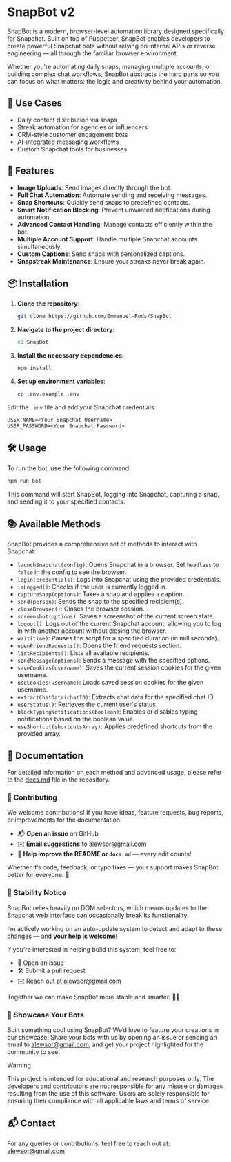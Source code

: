# SnapBot v2

SnapBot is a modern, browser-level automation library designed specifically for Snapchat.
Built on top of Puppeteer, SnapBot enables developers to create powerful Snapchat bots without relying on internal APIs or reverse engineering — all through the familiar browser environment.

Whether you're automating daily snaps, managing multiple accounts, or building complex chat workflows, SnapBot abstracts the hard parts so you can focus on what matters: the logic and creativity behind your automation.

## 💼 Use Cases
* Daily content distribution via snaps
* Streak automation for agencies or influencers
* CRM-style customer engagement bots
* AI-integrated messaging workflows
* Custom Snapchat tools for businesses

## 🚀 Features

* **Image Uploads**: Send images directly through the bot.
* **Full Chat Automation**: Automate sending and receiving messages.
* **Snap Shortcuts**: Quickly send snaps to predefined contacts.
* **Smart Notification Blocking**: Prevent unwanted notifications during automation.
* **Advanced Contact Handling**: Manage contacts efficiently within the bot.
* **Multiple Account Support**: Handle multiple Snapchat accounts simultaneously.
* **Custom Captions**: Send snaps with personalized captions.
* **Snapstreak Maintenance**: Ensure your streaks never break again.

## 📦 Installation

1. **Clone the repository**:

   ```bash
   git clone https://github.com/Emmanuel-Rods/SnapBot
   ```



2. **Navigate to the project directory**:

   ```bash
   cd SnapBot
   ```



3. **Install the necessary dependencies**:

   ```bash
   npm install
   ```



4. **Set up environment variables**:

   ```bash
   cp .env.example .env
   ```



Edit the `.env` file and add your Snapchat credentials:

```env
USER_NAME=<Your Snapchat Username>
USER_PASSWORD=<Your Snapchat Password>
```



## 🛠️ Usage

To run the bot, use the following command:

```bash
npm run bot
```



This command will start SnapBot, logging into Snapchat, capturing a snap, and sending it to your specified contacts.

## 📚 Available Methods

SnapBot provides a comprehensive set of methods to interact with Snapchat:

* `launchSnapchat(config)`: Opens Snapchat in a browser. Set `headless` to `false` in the config to see the browser.
* `login(credentials)`: Logs into Snapchat using the provided credentials.
* `isLogged()`: Checks if the user is currently logged in.
* `captureSnap(options)`: Takes a snap and applies a caption.
* `send(person)`: Sends the snap to the specified recipient(s).
* `closeBrowser()`: Closes the browser session.
* `screenshot(options)`: Saves a screenshot of the current screen state.
* `logout()`: Logs out of the current Snapchat account, allowing you to log in with another account without closing the browser.
* `wait(time)`: Pauses the script for a specified duration (in milliseconds).
* `openFriendRequests()`: Opens the friend requests section.
* `listRecipients()`: Lists all available recipients.
* `sendMessage(options)`: Sends a message with the specified options.
* `saveCookies(username)`: Saves the current session cookies for the given username.
* `useCookies(username)`: Loads saved session cookies for the given username.
* `extractChatData(chatID)`: Extracts chat data for the specified chat ID.
* `userStatus()`: Retrieves the current user's status.
* `blockTypingNotifications(boolean)`: Enables or disables typing notifications based on the boolean value.
* `useShortcut(shortcutsArray)`: Applies predefined shortcuts from the provided array.

## 📖 Documentation

For detailed information on each method and advanced usage, please refer to the [docs.md](https://github.com/Emmanuel-Rods/SnapBot/blob/main/docs.md) file in the repository.


### 🤝 Contributing

We welcome contributions!
If you have ideas, feature requests, bug reports, or improvements for the documentation:

* 📬 **Open an issue** on GitHub
* ✉️ **Email suggestions** to [alewsor@gmail.com](mailto:alewsor@gmail.com)
* 📝 **Help improve the README or `docs.md`** — every edit counts!

Whether it’s code, feedback, or typo fixes — your support makes SnapBot better for everyone. 💛

### 🧩 Stability Notice

SnapBot relies heavily on DOM selectors, which means updates to the Snapchat web interface can occasionally break its functionality.

I’m actively working on an auto-update system to detect and adapt to these changes — and **your help is welcome**!

If you're interested in helping build this system, feel free to:

* 💬 Open an issue
* 🛠️ Submit a pull request
* ✉️ Reach out at [alewsor@gmail.com](mailto:alewsor@gmail.com)

Together we can make SnapBot more stable and smarter. 🧠✨

### 🚀 Showcase Your Bots

Built something cool using SnapBot?
We’d love to feature your creations in our showcase!
Share your bots with us by opening an issue or sending an email to [alewsor@gmail.com](mailto:alewsor@gmail.com), and get your project highlighted for the community to see.


> [!WARNING]
> 
> This project is intended for educational and research purposes only. The developers and contributors are not responsible for any misuse or damages resulting from the use of this software. Users are solely responsible for ensuring their compliance with all applicable laws and terms of service.

## 📬 Contact

For any queries or contributions, feel free to reach out at: [alewsor@gmail.com](mailto:alewsor@gmail.com)

